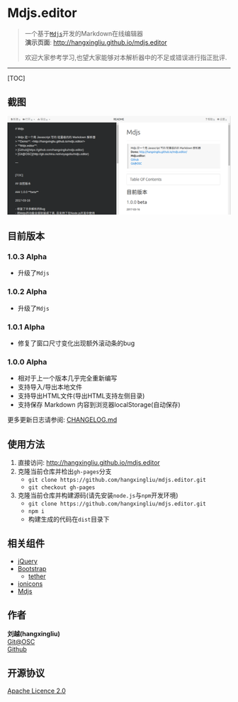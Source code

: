 # Mdjs.editor

> 一个基于[`Mdjs`][mdjs]开发的Markdown在线编辑器   
> **演示页面**: <http://hangxingliu.github.io/mdjs.editor>
> 
> 欢迎大家参考学习,也望大家能够对本解析器中的不足或错误进行指正批评.

[mdjs]: https://github.com/hangxingliu/mdjs

---

[TOC]

## 截图

![](readme/screenshot1.png)

## 目前版本 

### 1.0.3 **Alpha**

- 升级了`Mdjs`

### 1.0.2 **Alpha**

- 升级了`Mdjs`

### 1.0.1 **Alpha**

- 修复了窗口尺寸变化出现额外滚动条的bug

### 1.0.0 **Alpha**

- 相对于上一个版本几乎完全重新编写
- 支持导入/导出本地文件
- 支持导出HTML文件(导出HTML支持左侧目录)
- 支持保存 Markdown 内容到浏览器localStorage(自动保存)

更多更新日志请参阅: [CHANGELOG.md](CHANGELOG.md)

## 使用方法

1. 直接访问: <http://hangxingliu.github.io/mdjs.editor>  
2. 克隆当前仓库并检出`gh-pages`分支
	- `git clone https://github.com/hangxingliu/mdjs.editor.git`
	- `git checkout gh-pages`
3. 克隆当前仓库并构建源码(请先安装`node.js`与`npm`开发环境)
	- `git clone https://github.com/hangxingliu/mdjs.editor.git`
	- `npm i`
	- 构建生成的代码在`dist`目录下


## 相关组件

- [jQuery](http://jquery.com/)
- [Bootstrap](http://getbootstrap.com/)
	- [tether](http://tether.io/docs/welcome)
- [ionicons](http://ionicons.com/)
- [Mdjs][mdjs]

## 作者

**刘越(hangxingliu)**   
[Git@OSC](https://git.oschina.net/voyageliu)   
[Github](https://github.com/hangxingliu)

## 开源协议

[Apache Licence 2.0](LICENSE)